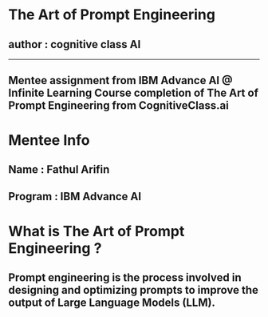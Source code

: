 # The Art of Prompt Engineering #
## author : cognitive class AI
***************************
 Mentee assignment from IBM Advance AI @ Infinite Learning 
 Course completion of The Art of Prompt Engineering from CognitiveClass.ai
 --------
# Mentee Info
## Name : Fathul Arifin
## Program : IBM Advance AI


# What is The Art of Prompt Engineering ?
## Prompt engineering is the process involved in designing and optimizing prompts to improve the output of Large Language Models (LLM).



